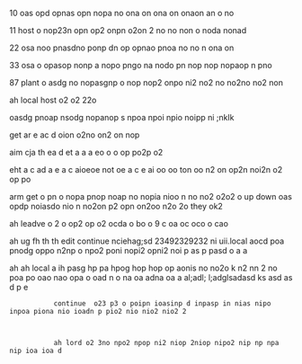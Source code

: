 10 oas opd opnas opn nopa no ona on ona on onaon an o no

11 host o nop23n opn op2 onpn o2on 2 no no non o noda nonad

22 osa noo pnasdno ponp dn op opnao pnoa no no n ona on 

33 osa o opasop nonp a nopo pngo na nodo pn nop nop nopaop n pno 

87 plant o asdg no nopasgnp o nop nop2 onpo ni2 no2 no no2no  no2 non  

ah local host o2 o2 22o

oasdg pnoap nsodg nopanop s npoa npoi npio noipp ni ;nklk 

get
   ar e
   ac d  oion o2no  on2 on nop 

aim 
cja  th 
ea d   et
a a a    eo o o op po2p o2

eht 
a 
c 
ad 
a e
a 
c 
aioeoe not oe a
c e ai oo oo   ton oo n2 on op2n noi2n o2 op po

arm
   get o pn o nopa pnop noap no nopia nioo n no no2 o2o2 o  up down oas opdp noiasdo nio n no2on p2 opn on2oo n2o 2o  they ok2 

ah
  leadve o 2 o op2 op o2 ocda o bo o 9 c oa oc oco o cao

ah
  ug fh th
th
  edit    continue nciehag;sd 23492329232 ni uii.local aocd poa pnodg oppo n2np o npo2 poni nopi2 opni2 noi p as p pasd o a a

  ah
  ah
    local
         a ih pasg hp pa hpog hop hop op aonis no no2o k n2 nn 2 no poa po oao  nao opa o oad n o na oa  adna oa a al;adl; l;adglsadasd ks 
         asd as
         d p e  


               continue  o23 p3 o poipn ioasinp d inpasp in nias nipo inpoa piona nio ioadn p pio2 nio nio2 nio2 2  



               ah lord o2 3no npo2 npop ni2 niop 2niop nipo2 nip np npa nip ioa ioa d
